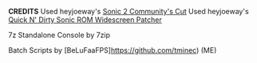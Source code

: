 **CREDITS**
Used heyjoeway's [Sonic 2 Community's Cut](https://github.com/heyjoeway/s2cx)
Used heyjoeway's [Quick N' Dirty Sonic ROM Widescreen Patcher](https://github.com/heyjoeway/sonic-wide-autopatcher)

7z Standalone Console by 7zip

Batch Scripts by [BeLuFaaFPS]https://github.com/tminec)
(ME)
